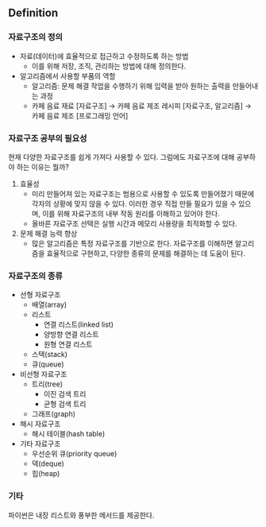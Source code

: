 ## Definition
### 자료구조의 정의

- 자료(데이터)에 효율적으로 접근하고 수정하도록 하는 방법
    - 이를 위해 저장, 조직, 관리하는 방법에 대해 정의한다.
- 알고리즘에서 사용할 부품의 역할
    - 알고리즘: 문제 해결 작업을 수행하기 위해 입력을 받아 원하는 출력을 만들어내는 과정
    - 카페 음료 재료 [자료구조] → 카페 음료 제조 레시피 [자료구조, 알고리즘] → 카페 음료 제조 [프로그래밍 언어]

### 자료구조 공부의 필요성

현재 다양한 자료구조를 쉽게 가져다 사용할 수 있다. 그럼에도 자료구조에 대해 공부하야 하는 이유는 뭘까?

1. 효율성
    - 미리 만들어져 있는 자료구조는 범용으로 사용할 수 있도록 만들어졌기 때문에 각자의 상황에 맞지 않을 수 있다. 이러한 경우 직접 만들 필요가 있을 수 있으며, 이를 위해 자료구조의 내부 작동 원리를 이해하고 있어야 한다.
    - 올바른 자료구조 선택은 실행 시간과 메모리 사용량을 최적화할 수 있다.
2. 문제 해결 능력 향상
    - 많은 알고리즘은 특정 자료구조를 기반으로 한다. 자료구조를 이해하면 알고리즘을 효율적으로 구현하고, 다양한 종류의 문제를 해결하는 데 도움이 된다.

### 자료구조의 종류

- 선형 자료구조
    - 배열(array)
    - 리스트
        - 연결 리스트(linked list)
        - 양방향 연결 리스트
        - 원형 연결 리스트
    - 스택(stack)
    - 큐(queue)
- 비선형 자료구조
    - 트리(tree)
        - 이진 검색 트리
        - 균형 검색 트리
    - 그래프(graph)
- 해시 자료구조
    - 해시 테이블(hash table)
- 기타 자료구조
    - 우선순위 큐(priority queue)
    - 덱(deque)
    - 힙(heap)

### 기타

파이썬은 내장 리스트와 풍부한 메서드를 제공한다.